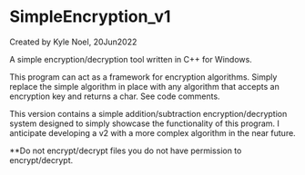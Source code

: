 # SimpleEncryption_v1
Created by Kyle Noel, 20Jun2022

A simple encryption/decryption tool written in C++ for Windows.

This program can act as a framework for encryption algorithms. 
Simply replace the simple algorithm in place with any algorithm that 
accepts an encryption key and returns a char. See code comments.

This version contains a simple addition/subtraction encryption/decryption system 
designed to simply showcase the functionality of this program. 
I anticipate developing a v2 with a more complex algorithm in the near future.

**Do not encrypt/decrypt files you do not have permission to encrypt/decrypt.
